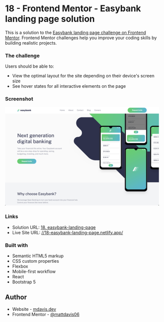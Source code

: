 # 18 - Frontend Mentor - Easybank landing page solution

This is a solution to the [Easybank landing page challenge on Frontend Mentor](https://www.frontendmentor.io/challenges/easybank-landing-page-WaUhkoDN). Frontend Mentor challenges help you improve your coding skills by building realistic projects.

### The challenge

Users should be able to:

- View the optimal layout for the site depending on their device's screen size
- See hover states for all interactive elements on the page

### Screenshot

![](./screenshot.jpg)

### Links

- Solution URL: [18. easybank-landing-page](https://github.com/mattdavis06/Frontend-Mentor-Projects/tree/main/18.%20easybank-landing-page)
- Live Site URL: [//18-easybank-landing-page.netlify.app/](https://18-easybank-landing-page.netlify.app/)

### Built with

- Semantic HTML5 markup
- CSS custom properties
- Flexbox
- Mobile-first workflow
- React
- Bootstrap 5

## Author

- Website - [mdavis.dev](https://www.mdavis.dev)
- Frontend Mentor - [@mattdavis06](https://www.frontendmentor.io/profile/mattdavis06)

